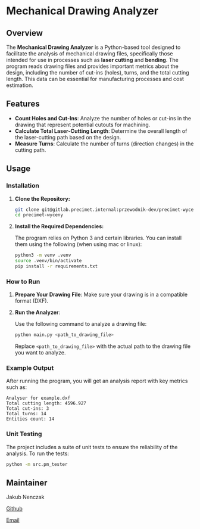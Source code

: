 # Mechanical Drawing Analyzer

## Overview

The **Mechanical Drawing Analyzer** is a Python-based tool designed to facilitate the analysis of mechanical drawing files, specifically those intended for use in processes such as **laser cutting** and **bending**. The program reads drawing files and provides important metrics about the design, including the number of cut-ins (holes), turns, and the total cutting length. This data can be essential for manufacturing processes and cost estimation.

## Features

- **Count Holes and Cut-Ins**: Analyze the number of holes or cut-ins in the drawing that represent potential cutouts for machining.
- **Calculate Total Laser-Cutting Length**: Determine the overall length of the laser-cutting path based on the design.
- **Measure Turns**: Calculate the number of turns (direction changes) in the cutting path.

## Usage

### Installation

1. **Clone the Repository:**

   ```bash
   git clone git@gitlab.precimet.internal:przewodnik-dev/precimet-wyceny.git
   cd precimet-wyceny
   ```

2. **Install the Required Dependencies:**

   The program relies on Python 3 and certain libraries. You can install them using the following (when using mac or linux):

   ```bash
   python3 -m venv .venv
   source .venv/bin/activate
   pip install -r requirements.txt
   ```

### How to Run

1. **Prepare Your Drawing File**: Make sure your drawing is in a compatible format (DXF).
   
2. **Run the Analyzer**:

   Use the following command to analyze a drawing file:

   ```bash
   python main.py <path_to_drawing_file>
   ```

   Replace `<path_to_drawing_file>` with the actual path to the drawing file you want to analyze.

### Example Output

After running the program, you will get an analysis report with key metrics such as:

```
Analyser for example.dxf
Total cutting length: 4596.927
Total cut-ins: 3
Total turns: 14
Entities count: 14
```

### Unit Testing

The project includes a suite of unit tests to ensure the reliability of the analysis. To run the tests:

```bash
python -m src.pm_tester
```

## Maintainer
Jakub Nenczak

[Github](https://github.com/Kuba2901)

[Email](kubanenczakdev@gmail.com)
